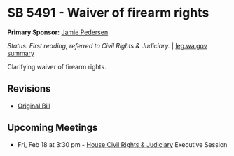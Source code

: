 # SB 5491 - Waiver of firearm rights
**Primary Sponsor:** [Jamie Pedersen](/person/leg/jamie.pedersen.md)

*Status: First reading, referred to Civil Rights & Judiciary.* | [leg.wa.gov summary](https://app.leg.wa.gov/billsummary?BillNumber=5491&Year=2021)

Clarifying waiver of firearm rights.

## Revisions
* [Original Bill](1/)

## Upcoming Meetings
* Fri, Feb 18 at 3:30 pm - [House Civil Rights & Judiciary](/house/2021-22/CRJ/) Executive Session